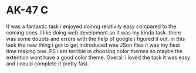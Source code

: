 # AK-47  C

It was a fantastic task i enjoyed doinng relativily easy compared to the coming ones. I like doing web develpment so it was my kinda task. there was some doubts and errors with the help of google i figured it out. in this task the new thing i got to get indroduced was JSon files it was my fiest time making one. PS i am terrible in choosing color themes so maybe the extention wont have a good color theme. Overall i loved the task it was easy and i could complete it pretty fast.
